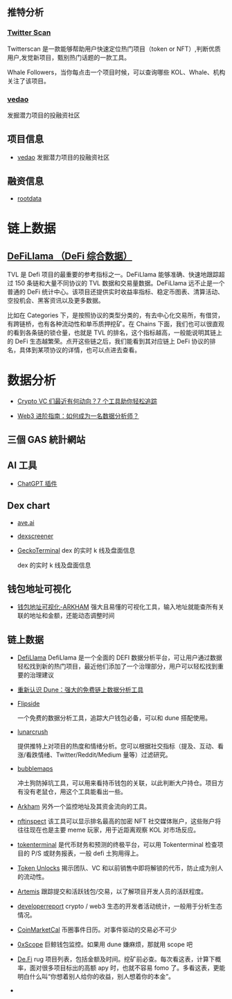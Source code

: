 ## 推特分析

### [Twitter Scan](https://twitterscan.com/)

Twitterscan 是一款能够帮助用户快速定位热门项目（token or NFT）,判断优质用户,发觉新项目，甄别热门话题的一款工具。

Whale Followers，当你每点击一个项目时候，可以查询哪些 KOL、Whale、机构关注了该项目。

### [vedao](https://app.vedao.com/)

发掘潜力项目的投融资社区

## 项目信息

- [vedao](https://app.vedao.com/)
  发掘潜力项目的投融资社区

## 融资信息

- [rootdata](https://www.rootdata.com/zh)

# 链上数据

## [DeFiLlama （DeFi 综合数据）](https://defillama.com/)

TVL 是 Defi 项目的最重要的参考指标之一。DeFiLlama 能够准确、快速地跟踪超过 150 条链和大量不同协议的 TVL 数据和交易量数据。DeFiLlama 远不止是一个普通的 DeFi 统计中心。该项目还提供实时收益率指标、稳定币图表、清算活动、空投机会、黑客资讯以及更多数据。

比如在 Categories 下，是按照协议的类型分类的，有去中心化交易所，有借贷，有跨链桥，也有各种流动性和单币质押挖矿。在 Chains 下面，我们也可以很直观的看到各条链的锁仓量，也就是 TVL 的排名，这个指标越高，一般能说明其链上的 DeFi 生态越繁荣。点开这些链之后，我们能看到其对应链上 DeFi 协议的排名，具体到某项协议的详情，也可以点进去查看。

# 数据分析

- [Crypto VC 们最近有何动向？7 个工具助你轻松追踪](https://foresightnews.pro/article/detail/32919)

- [Web3 进阶指南：如何成为一名数据分析师？](https://foresightnews.pro/topic/detail/27)

##

## 三個 GAS 統計網站

## AI 工具

- [ChatGPT 插件](https://twitter.com/FinanceYF5/status/1656058217489907713)

## Dex chart

- [ave.ai](ave.ai)

- [dexscreener](https://dexscreener.com/)

- [GeckoTerminal](https://www.geckoterminal.com/zh)
  dex 的实时 k 线及盘面信息

  dex 的实时 k 线及盘面信息

## 钱包地址可视化

- [钱包地址可视化-ARKHAM](https://twitter.com/oldleek_eth/status/1657346489046405120)
  强大且易懂的可视化工具，输入地址就能查所有关联的地址和金额，还能动态调整时间

## 链上数据

- [DefiLlama](https://twitter.com/DefiLlama)
  DefiLlama 是一个全面的 DEFI 数据分析平台，可让用户通过数据轻松找到新的热门项目，最近他们添加了一个治理部分，用户可以轻松找到重要的治理建议

- [重新认识 Dune：强大的免费链上数据分析工具](https://www.theblockbeats.info/news/37095)

- [Flipside](https://flipsidecrypto.xyz/)

  一个免费的数据分析工具，追踪大户钱包必备，可以和 dune 搭配使用。

- [lunarcrush](https://lunarcrush.com/)

  提供推特上对项目的热度和情绪分析。您可以根据社交指标（提及、互动、看涨/看跌情绪、Twitter/Reddit/Medium 量等）过滤研究。

- [bubblemaps](https://bubblemaps.io/)

  冲土狗防掉坑工具，可以用来看持币钱包的关联，以此判断大户持仓。项目方有没有老鼠仓，用这个工具能看出一些。

- [Arkham](https://zh.arkhamintelligence.com/)
  另外一个监控地址及其资金流向的工具。

- [nftinspect](https://www.nftinspect.xyz/)
  该工具可以显示排名最高的加密 NFT 社交媒体账户，这些账户将往往现在也是主要 meme 玩家，用于近距离观察 KOL 对市场反应。
- [tokenterminal](https://tokenterminal.com/)
  是代币财务和预测的终极平台，可以用 Tokenterminal 检查项目的 P/S 或财务报表，一般 defi 土狗用得上。
- [Token Unlocks](https://token.unlocks.app/)
  揭示团队、VC 和以前销售中即将解锁的代币，防止成为别人的流动性。
- [Artemis](https://app.artemis.xyz/dashboard)
  跟踪提交和活跃钱包/交易，以了解项目开发人员的活跃程度。

- [developerreport](https://www.developerreport.com/)
  crypto / web3 生态的开发者活动统计，一般用于分析生态情况。

- [CoinMarketCal](https://coinmarketcal.com/en/)
  币圈事件日历。对事件驱动的交易必不可少
- [0xScope](https://watchers.pro/main)
  巨鲸钱包监控。如果用 dune 嫌麻烦，那就用 scope 吧
- [De.Fi](https://de.fi/)
  rug 项目列表，包括金额及时间。挖矿前必查。每次看这表，计算下概率，面对很多项目标出的高额 apy 时，也就不容易 fomo 了。多看这表，更能明白什么叫“你想着别人给你的收益，别人想着你的本金”。
- []()
